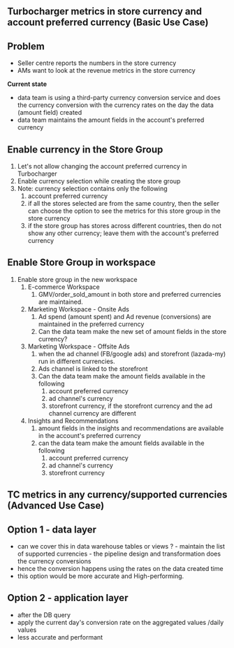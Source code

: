 Turbocharger metrics in store currency and account preferred currency (Basic Use Case)
---

**Problem**
---

- Seller centre reports the numbers in the store currency
- AMs want to look at the revenue metrics in the store currency

**Current state**
- data team is using a third-party currency conversion service and does the currency conversion with the currency rates on the day the data (amount field) created
- data team maintains the amount fields in the account's preferred currency

**Enable currency in the Store Group**
---

1. Let's not allow changing the account preferred currency in Turbocharger 
2. Enable currency selection while creating the store group 
3. Note: currency selection contains only the following 
     1. account preferred currency 
     2. if all the stores selected are from the same country, then the seller can choose the option to see the metrics for this store group in the store currency
     3. if the store group has stores across different countries, then do not show any other currency; leave them with the account's preferred currency

**Enable Store Group in workspace**
---
1. Enable store group in the new workspace 
   1. E-commerce Workspace
      1. GMV/order_sold_amount in both store and preferred currencies are maintained.
   2. Marketing Workspace - Onsite Ads 
      1. Ad spend (amount spent) and Ad revenue (conversions) are maintained in the preferred currency
      2. Can the data team make the new set of amount fields in the store currency?
   3. Marketing Workspace - Offsite Ads 
      1. when the ad channel (FB/google ads) and storefront (lazada-my) run in different currencies.
      2. Ads channel is linked to the storefront
      3. Can the data team make the amount fields available in the following
         1. account preferred currency
         2. ad channel's currency
         3. storefront currency, if the storefront currency and the ad channel currency are different
   4. Insights and Recommendations
      1. amount fields in the insights and recommendations are available in the account's preferred currency
      2. can the data team make the amount fields available in the following 
         1. account preferred currency
         2. ad channel's currency 
         3. storefront currency 
 
TC metrics in any currency/supported currencies  (Advanced Use Case)
---       
   Option 1  - data layer
   ---
   - can we cover this in data warehouse tables or views ?
          - maintain the list of supported currencies 
          - the pipeline design and transformation does the currency conversions 
   - hence the conversion happens using the rates on the data created time
   - this option would be more accurate and High-performing.

   Option 2 - application layer
   ---
   - after the DB query 
   - apply the current day's conversion rate on the aggregated values /daily values
   - less accurate and performant
